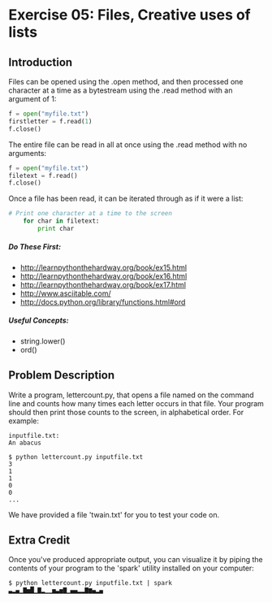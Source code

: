 Exercise 05: Files, Creative uses of lists
==========================================

Introduction
------------
Files can be opened using the .open method, and then processed one character at a time as a bytestream using the .read method with an argument of 1:
```python
f = open("myfile.txt")
firstletter = f.read(1)
f.close()
```
The entire file can be read in all at once using the .read method with no arguments:
```python
f = open("myfile.txt")
filetext = f.read()
f.close()
```
Once a file has been read, it can be iterated through as if it were a list:
```python
# Print one character at a time to the screen
    for char in filetext:
        print char
```
##### Do These First:
* http://learnpythonthehardway.org/book/ex15.html
* http://learnpythonthehardway.org/book/ex16.html
* http://learnpythonthehardway.org/book/ex17.html
* http://www.asciitable.com/
* http://docs.python.org/library/functions.html#ord

##### Useful Concepts:
* string.lower()
* ord()

Problem Description
-------------------
Write a program, lettercount.py, that opens a file named on the command line and counts how many times each letter occurs in that file. Your program should then print those counts to the screen, in alphabetical order. For example:

    inputfile.txt:
    An abacus

    $ python lettercount.py inputfile.txt
    3
    1
    1
    0
    0
    ...

We have provided a file 'twain.txt' for you to test your code on.

Extra Credit
-------

Once you've produced appropriate output, you can visualize it by piping the contents of your program to the 'spark' utility installed on your computer:

    $ python lettercount.py inputfile.txt | spark
    ▃▂▄▁▇▅█▁▇▂▁▁▅▃▅▇▁▄▄▂▂▇▆▄▂▄



